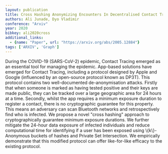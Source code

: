 ```yaml
---
layout: publication
title: Cross Hashing Anonymizing Encounters In Decentralised Contact Tracing Protocols
authors: Ali Junade, Dyo Vladimir
conference: "Arxiv"
year: 2020
bibkey: ali2020cross
additional_links:
  - {name: "Paper", url: "https://arxiv.org/abs/2005.12884"}
tags: ['ARXIV', 'Graph']
---
```

During the COVID-19 (SARS-CoV-2) epidemic, Contact Tracing emerged as an
essential tool for managing the epidemic. App-based solutions have emerged for
Contact Tracing, including a protocol designed by Apple and Google (influenced
by an open-source protocol known as DP3T). This protocol contains two
well-documented de-anonymisation attacks. Firstly that when someone is marked
as having tested positive and their keys are made public, they can be tracked
over a large geographic area for 24 hours at a time. Secondly, whilst the app
requires a minimum exposure duration to register a contact, there is no
cryptographic guarantee for this property. This means an adversary can scan
Bluetooth networks and retrospectively find who is infected. We propose a novel
"cross hashing" approach to cryptographically guarantee minimum exposure
durations. We further mitigate the 24-hour data exposure of infected
individuals and reduce computational time for identifying if a user has been
exposed using \\{k\\}-Anonymous buckets of hashes and Private Set Intersection. We
empirically demonstrate that this modified protocol can offer like-for-like
efficacy to the existing protocol.

